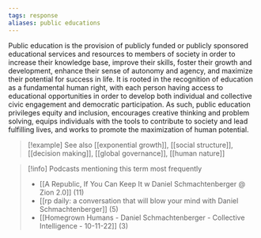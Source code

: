 ```yaml
---
tags: response
aliases: public educations
---
```


Public education is the provision of publicly funded or publicly sponsored educational services and resources to members of society in order to increase their knowledge base, improve their skills, foster their growth and development, enhance their sense of autonomy and agency, and maximize their potential for success in life. It is rooted in the recognition of education as a fundamental human right, with each person having access to educational opportunities in order to develop both individual and collective civic engagement and democratic participation. As such, public education privileges equity and inclusion, encourages creative thinking and problem solving, equips individuals with the tools to contribute to society and lead fulfilling lives, and works to promote the maximization of human potential.

> [!example] See also
> [[exponential growth]], [[social structure]], [[decision making]], [[global governance]], [[human nature]]

> [!info] Podcasts mentioning this term most frequently
> * [[A Republic, If You Can Keep It w  Daniel Schmachtenberger @ Zion 2.0]] (11)
> * [[rp daily: a conversation that will blow your mind with Daniel Schmachtenberger]] (5)
> * [[Homegrown Humans - Daniel Schmachtenberger - Collective Intelligence - 10-11-22]] (3)